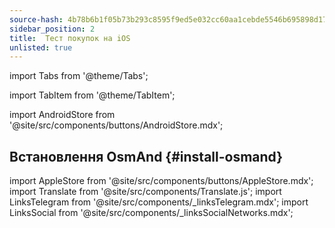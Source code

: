 ```yaml
---
source-hash: 4b78b6b1f05b73b293c8595f9ed5e032cc60aa1cebde5546b695898d178ea334
sidebar_position: 2
title:  Тест покупок на iOS
unlisted: true
---
```


import Tabs from '@theme/Tabs';

import TabItem from '@theme/TabItem';

import AndroidStore from '@site/src/components/buttons/AndroidStore.mdx';
## Встановлення OsmAnd {#install-osmand}
import AppleStore from '@site/src/components/buttons/AppleStore.mdx';
import Translate from '@site/src/components/Translate.js';
import LinksTelegram from '@site/src/components/_linksTelegram.mdx';
import LinksSocial from '@site/src/components/_linksSocialNetworks.mdx';